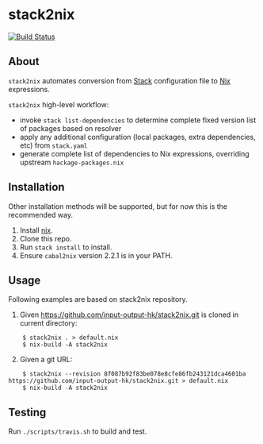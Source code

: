 # stack2nix

[![Build Status](https://travis-ci.org/input-output-hk/stack2nix.svg)](https://travis-ci.org/input-output-hk/stack2nix)

## About

`stack2nix` automates conversion from [Stack](https://docs.haskellstack.org/en/stable/README/) configuration file to [Nix](http://nixos.org/nix/) expressions.

`stack2nix` high-level workflow:

- invoke `stack list-dependencies` to determine complete fixed version list of packages based on resolver
- apply any additional configuration (local packages, extra dependencies, etc) from `stack.yaml`
- generate complete list of dependencies to Nix expressions, overriding upstream `hackage-packages.nix`

## Installation

Other installation methods will be supported, but for now this is the
recommended way.

1. Install [nix](https://nixos.org/nix/).
2. Clone this repo.
4. Run `stack install` to install.
5. Ensure `cabal2nix` version 2.2.1 is in your PATH.

## Usage

Following examples are based on stack2nix repository.

1. Given https://github.com/input-output-hk/stack2nix.git is cloned in current directory:

```
    $ stack2nix . > default.nix
    $ nix-build -A stack2nix
```

2. Given a git URL:

```
    $ stack2nix --revision 8f087b92f83be078e8cfe86fb243121dca4601ba https://github.com/input-output-hk/stack2nix.git > default.nix
    $ nix-build -A stack2nix
```

## Testing

Run `./scripts/travis.sh` to build and test.
